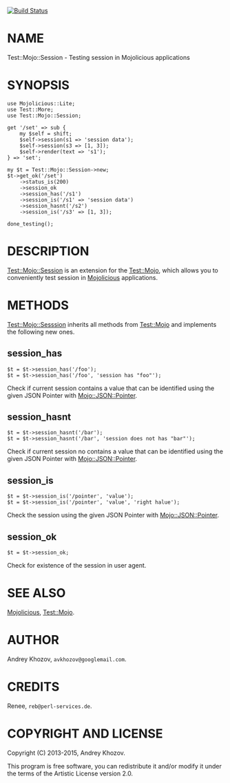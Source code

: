 [![Build Status](https://travis-ci.org/avkhozov/test-mojo-session.svg?branch=master)](https://travis-ci.org/avkhozov/test-mojo-session)
# NAME

Test::Mojo::Session - Testing session in Mojolicious applications

# SYNOPSIS

    use Mojolicious::Lite;
    use Test::More;
    use Test::Mojo::Session;

    get '/set' => sub {
        my $self = shift;
        $self->session(s1 => 'session data');
        $self->session(s3 => [1, 3]);
        $self->render(text => 's1');
    } => 'set';

    my $t = Test::Mojo::Session->new;
    $t->get_ok('/set')
        ->status_is(200)
        ->session_ok
        ->session_has('/s1')
        ->session_is('/s1' => 'session data')
        ->session_hasnt('/s2')
        ->session_is('/s3' => [1, 3]);

    done_testing();

# DESCRIPTION

[Test::Mojo::Session](https://metacpan.org/pod/Test::Mojo::Session) is an extension for the [Test::Mojo](https://metacpan.org/pod/Test::Mojo), which allows you
to conveniently test session in [Mojolicious](https://metacpan.org/pod/Mojolicious) applications.

# METHODS

[Test::Mojo::Sesssion](https://metacpan.org/pod/Test::Mojo::Sesssion) inherits all methods from [Test::Mojo](https://metacpan.org/pod/Test::Mojo) and implements the
following new ones.

## session\_has

    $t = $t->session_has('/foo');
    $t = $t->session_has('/foo', 'session has "foo"');

Check if current session contains a value that can be identified using the given
JSON Pointer with [Mojo::JSON::Pointer](https://metacpan.org/pod/Mojo::JSON::Pointer).

## session\_hasnt

    $t = $t->session_hasnt('/bar');
    $t = $t->session_hasnt('/bar', 'session does not has "bar"');

Check if current session no contains a value that can be identified using the given
JSON Pointer with [Mojo::JSON::Pointer](https://metacpan.org/pod/Mojo::JSON::Pointer).

## session\_is

    $t = $t->session_is('/pointer', 'value');
    $t = $t->session_is('/pointer', 'value', 'right halue');

Check the session using the given JSON Pointer with [Mojo::JSON::Pointer](https://metacpan.org/pod/Mojo::JSON::Pointer).

## session\_ok

    $t = $t->session_ok;

Check for existence of the session in user agent.

# SEE ALSO

[Mojolicious](https://metacpan.org/pod/Mojolicious), [Test::Mojo](https://metacpan.org/pod/Test::Mojo).

# AUTHOR

Andrey Khozov, `avkhozov@googlemail.com`.

# CREDITS

Renee, `reb@perl-services.de`.

# COPYRIGHT AND LICENSE

Copyright (C) 2013-2015, Andrey Khozov.

This program is free software, you can redistribute it and/or modify it under
the terms of the Artistic License version 2.0.
